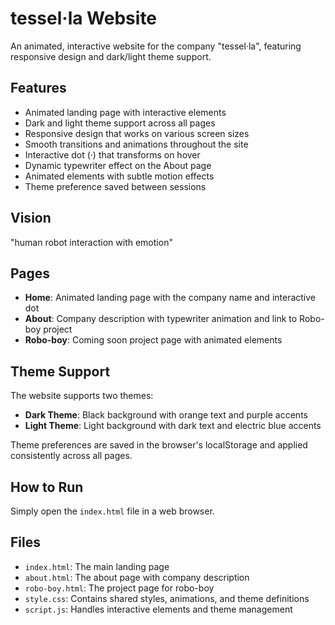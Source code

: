 # tessel·la Website

An animated, interactive website for the company "tessel·la", featuring responsive design and dark/light theme support.

## Features

* Animated landing page with interactive elements
* Dark and light theme support across all pages
* Responsive design that works on various screen sizes
* Smooth transitions and animations throughout the site
* Interactive dot (·) that transforms on hover
* Dynamic typewriter effect on the About page
* Animated elements with subtle motion effects
* Theme preference saved between sessions

## Vision

"human robot interaction with emotion"

## Pages

* **Home**: Animated landing page with the company name and interactive dot
* **About**: Company description with typewriter animation and link to Robo-boy project
* **Robo-boy**: Coming soon project page with animated elements

## Theme Support

The website supports two themes:
* **Dark Theme**: Black background with orange text and purple accents
* **Light Theme**: Light background with dark text and electric blue accents

Theme preferences are saved in the browser's localStorage and applied consistently across all pages.

## How to Run

Simply open the `index.html` file in a web browser.

## Files

* `index.html`: The main landing page
* `about.html`: The about page with company description
* `robo-boy.html`: The project page for robo-boy
* `style.css`: Contains shared styles, animations, and theme definitions
* `script.js`: Handles interactive elements and theme management 